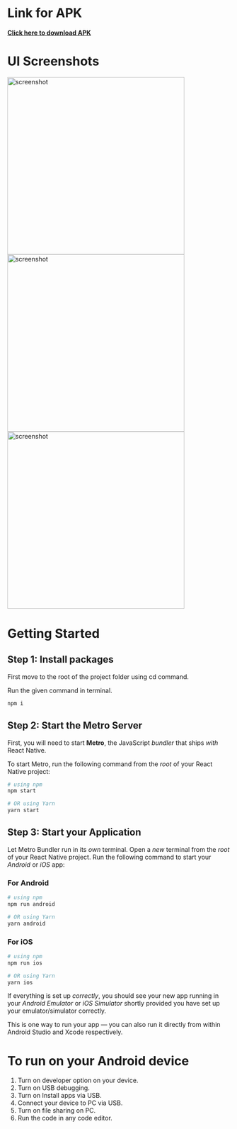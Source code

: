 # Link for APK

[**Click here to download APK**](https://drive.google.com/drive/folders/10sGLzLeyHw99plsyUiyQXqBaHWZfIMtI)

# UI Screenshots

<img src="./assets/UI/WhatsApp%20Image%202024-06-02%20at%2014.38.31_113363b1.jpg" alt="screenshot" width="400px">

<img src="./assets/UI/WhatsApp%20Image%202024-06-02%20at%2014.38.27_567d648c.jpg" alt="screenshot" width="400px">

<img src="./assets/UI/WhatsApp%20Image%202024-06-02%20at%2014.38.28_080b8c32.jpg" alt="screenshot" width="400px">

# Getting Started

## Step 1: Install packages

First move to the root of the project folder using cd command.

Run the given command in terminal.

```bash
npm i
```

## Step 2: Start the Metro Server

First, you will need to start **Metro**, the JavaScript _bundler_ that ships _with_ React Native.

To start Metro, run the following command from the _root_ of your React Native project:

```bash
# using npm
npm start

# OR using Yarn
yarn start
```

## Step 3: Start your Application

Let Metro Bundler run in its _own_ terminal. Open a _new_ terminal from the _root_ of your React Native project. Run the following command to start your _Android_ or _iOS_ app:

### For Android

```bash
# using npm
npm run android

# OR using Yarn
yarn android
```

### For iOS

```bash
# using npm
npm run ios

# OR using Yarn
yarn ios
```

If everything is set up _correctly_, you should see your new app running in your _Android Emulator_ or _iOS Simulator_ shortly provided you have set up your emulator/simulator correctly.

This is one way to run your app — you can also run it directly from within Android Studio and Xcode respectively.

# To run on your Android device

1. Turn on developer option on your device.
2. Turn on USB debugging.
3. Turn on Install apps via USB.
4. Connect your device to PC via USB.
5. Turn on file sharing on PC.
6. Run the code in any code editor.
